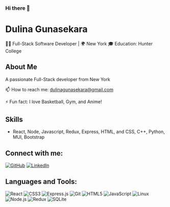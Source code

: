 ### Hi there 👋

# Dulina Gunasekara

👨‍💻 Full-Stack Software Developer | 🌍 New York
🎓 Education: Hunter College

## About Me
A passionate Full-Stack developer from New York

📫 How to reach me: [dulinagunasekara@gmail.com](mailto:dulinagunasekara@gmail.com)

⚡ Fun fact: I love Basketball, Gym, and Anime!

## Skills
- React, Node, Javascript, Redux, Express, HTML, and CSS, C++, Python, MUI, Bootstrap

## Connect with me:

[![GitHub](https://img.shields.io/badge/-GitHub-000?style=for-the-badge&logo=GitHub)](https://github.com/Dulinag)
[![LinkedIn](https://img.shields.io/badge/-LinkedIn-0077B5?style=for-the-badge&logo=linkedin&logoColor=white)](https://www.linkedin.com/in/dulina-gunasekara-557aaa231/)

## Languages and Tools:

![React](https://img.shields.io/badge/-React-61DAFB?style=for-the-badge&logo=react&logoColor=black)
![CSS3](https://img.shields.io/badge/-CSS3-1572B6?style=for-the-badge&logo=css3&logoColor=white)
![Express.js](https://img.shields.io/badge/-Express.js-000000?style=for-the-badge&logo=express&logoColor=white)
![Git](https://img.shields.io/badge/-Git-F05032?style=for-the-badge&logo=git&logoColor=white)
![HTML5](https://img.shields.io/badge/-HTML5-E34F26?style=for-the-badge&logo=html5&logoColor=white)
![JavaScript](https://img.shields.io/badge/-JavaScript-F7DF1E?style=for-the-badge&logo=javascript&logoColor=black)
![Linux](https://img.shields.io/badge/-Linux-FCC624?style=for-the-badge&logo=linux&logoColor=black)
![Node.js](https://img.shields.io/badge/-Node.js-339933?style=for-the-badge&logo=node.js&logoColor=white)
![Redux](https://img.shields.io/badge/-Redux-764ABC?style=for-the-badge&logo=redux&logoColor=white)
![SQLite](https://img.shields.io/badge/-SQLite-003B57?style=for-the-badge&logo=sqlite&logoColor=white)
